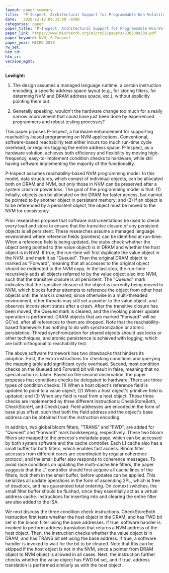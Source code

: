 ```yaml
---
layout: paper-summary
title:  "P-Inspect: Architectural Support for Programmable Non-Volatile Memory Frameworks"
date:   2020-12-12 09:33:00 -0500
categories: paper
paper_title: "P-Inspect: Architectural Support for Programmable Non-Volatile Memory Frameworks"
paper_link: https://www.microarch.org/micro53/papers/738300a509.pdf
paper_keyword: NVM; P-Inspect
paper_year: MICRO 2020
rw_set:
htm_cd:
htm_cr:
version_mgmt:
---
```


**Lowlight:**

1. The design assumes a managed language runtime, a certain instruction encoding, a specific address space layout
   (e.g., for storing filters, for determing NVM and DRAM address space, etc.), without explicitly pointing them out.

2. Generally speaking, wouldn't the hardware change too much for a really narrow improvement that could have just been
   done by experienced programmers and robust testing processes?

This paper prposes P-Inspect, a hardware enhancement for supporting reachability-based programming on NVM applications.
Conventional, software-based reachability test either incurs too much run-time cycle overhead, or requires tagging 
the entire address space. P-Inspect, as a hardware solution, achieves both efficiency and flexibility by moving 
high-frequency, easy-to-implement condition checks to hardware, while still having software implementing the majority
of the functionality.

P-Inspect assumes reachability-based NVM programming model. In this model, data structures, which consist of individual 
objects, can be allocated both on DRAM and NVM, but only those in NVM can be preserved after a system crash or power 
loss. The goal of the programming model is that: (1) Initially, objects can be allocated on the DRAM for faster access,
but cannot be pointed to by another object in persistent memory; and (2) If an object is to be referenced by a 
persistent object, the object must be moved to the NVM for consistency.

Prior researches propose that software instrumentations be used to check every load and store to ensure that the 
transitive closure of any persistent objects is all persistent.
These researches assume a managed language environment where reference fields (pointers) can be identified at run-time. 
When a reference field is being updated, the stubs check whether the object being pointed to (the value object) is
in DRAM and whether the host object is in NVM. If true, the run-time will first duplicate the value object in the 
NVM, and mark it as "Queued". Then the original DRAM object is marked as "Forward", meaning that all accesses to the
original object should be redirected to the NVM copy. In the last step, the run-time recursively adds all objects 
referred to by the value object also into NVM, such that the transitive closure is all persistent.
The "Queued" mark indicates that the transitive closure of the object is currently being moved to NVM, which 
blocks further attempts to reference the object from other host objects until the mark is cleared, since otherwise
in a multi-threaded environment, other threads may still set a pointer to the value object, and observes inconsistent
states after a crash.
After the transitive closure has been moved, the Queued mark is cleared, and the invoking pointer update operation
is performed.
DRAM objects that are marked "Forward" will be GC'ed, after all references to them are dropped.
Note that the reachability-based framework has nothing to do with synchronization or atomic persistence. 
Thread synchronization for shared objects should use locks or other techniques, and atomic persistence is achieved with
logging, which are both orthogonal to reachability test. 

The above software framework has two drawbacks that hinders its adoption. First, the extra instructions for checking 
conditions and querying the mapping table add significant cycle overhead. Second, most condition checks on the Queued 
and Forward bit will result in false, meaning that no special action is taken. 
Based on the second observation, the paper proposes that conditions checks be delegated to hardware. There are 
three types of condition checks: (1) When a host object's reference field is updated to point to a value object;
(2) When a host object's primitive field is updated; and (3) When any field is read from a host object.
These three checks are implemented by three different instructions: CheckStoreBoth, CheckStoreH, and CheckLoad.
Field addresses are encoded in the form of base plus offset, such that both the field address and the object's base
address can be obtained from the instruction encoding.

In addition, two global bloom filters, "TRANS" and "FWD", are added for "Queued" and "Forward" mark bookkeeping, 
respectively. These two bloom filters are mapped to the process's metadata page, which can be accessed by both
system software and the cache controller.
Each L1 cache also has a small buffer for both filters, which enables fast access. 
Bloom filter accesses from different cores are coordinated by regular coherence protocol, and the small buffer also
responds to coherence messages. 
To avoid race conditions on updating the multi-cache line filters, the paper suggests that the L1 controller 
should first acquire all cache lines of the filters, lock them in the small buffer, before updates can be applied.
This serializes all update operations in the form of ascending 2PL, which is free of deadlock, and has guaranteed
total ordering.
On context switches, the small filter buffer should be flushed, since they essentially act as a virtual address cache.
Instructions for inserting into and clearing the entire filter are also added to the ISA.

We next discuss the three condition check instructions. CheckStoreBoth instruction first tests whether the host object 
in the DRAM, and has FWD bit set in the bloom filter using the base addresses.
If true, software handler is invoked to perform address translation that returns a NVM address of the host
object. Then, the instruction checks whether the value object is in DRAM, and has TRANS bit set using the base 
address. If true, a software handler is invoked to wait for the bit to be cleared.
Note that this can be skipped if the host object is not in the NVM, since a pointer from DRAM object to NVM
object is allowed in all cases.
Next, the instruction further checks whether the value object has FWD bit set, and if true, address translation
is performed similarly as with the host object.

